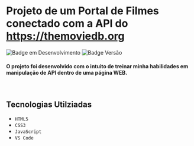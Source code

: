 # Projeto de um Portal de Filmes conectado com a API do https://themoviedb.org
![Badge em Desenvolvimento](https://img.shields.io/badge/Status-Conclu%C3%ADdo-success) ![Badge Versão](https://img.shields.io/badge/Versão-v0.2-informational)

<h4>O projeto foi desenvolvido com o intuito de treinar minha habilidades em manipulação de API dentro de uma página WEB.</h4> 
<br>

## Tecnologias Utilziadas

- ``HTML5``
- ``CSS3``
- ``JavaScript``
- ``VS Code``
